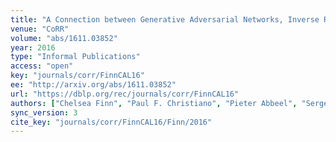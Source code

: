 ```yaml
---
title: "A Connection between Generative Adversarial Networks, Inverse Reinforcement Learning, and Energy-Based Models."
venue: "CoRR"
volume: "abs/1611.03852"
year: 2016
type: "Informal Publications"
access: "open"
key: "journals/corr/FinnCAL16"
ee: "http://arxiv.org/abs/1611.03852"
url: "https://dblp.org/rec/journals/corr/FinnCAL16"
authors: ["Chelsea Finn", "Paul F. Christiano", "Pieter Abbeel", "Sergey Levine"]
sync_version: 3
cite_key: "journals/corr/FinnCAL16/Finn/2016"
---
```


